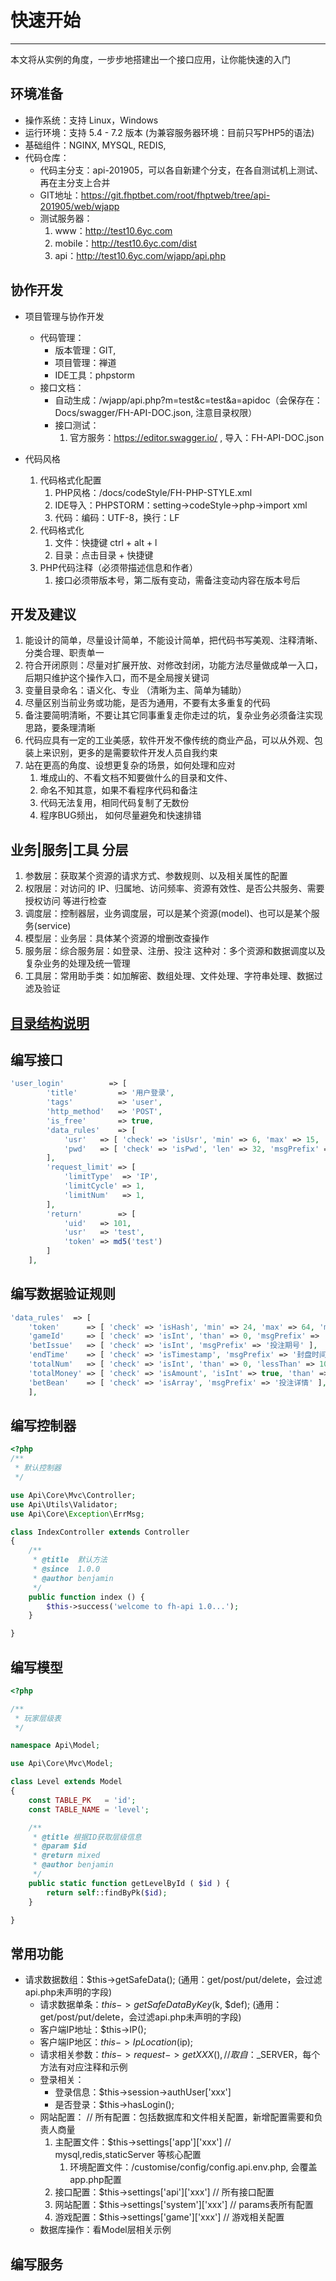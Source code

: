 # 快速开始
---

本文将从实例的角度，一步步地搭建出一个接口应用，让你能快速的入门

## 环境准备

- 操作系统：支持 Linux，Windows
- 运行环境：支持 5.4 - 7.2 版本 (为兼容服务器环境：目前只写PHP5的语法)
- 基础组件：NGINX, MYSQL, REDIS, 
- 代码仓库：
    * 代码主分支：api-201905，可以各自新建个分支，在各自测试机上测试、再在主分支上合并
    * GIT地址：https://git.fhptbet.com/root/fhptweb/tree/api-201905/web/wjapp
    * 测试服务器：
        1. www：http://test10.6yc.com
        2. mobile：http://test10.6yc.com/dist
        3. api：http://test10.6yc.com/wjapp/api.php
    

## 协作开发  
* 项目管理与协作开发
    * 代码管理：
        * 版本管理：GIT, 
        * 项目管理：禅道
        * IDE工具：phpstorm
    * 接口文档：
        * 自动生成：/wjapp/api.php?m=test&c=test&a=apidoc（会保存在：Docs/swagger/FH-API-DOC.json, 注意目录权限）
        * 接口测试：
            1. 官方服务：https://editor.swagger.io/ , 导入：FH-API-DOC.json
    
* 代码风格
    1. 代码格式化配置
        1. PHP风格：/docs/codeStyle/FH-PHP-STYLE.xml
        2. IDE导入：PHPSTORM：setting->codeStyle->php->import xml
        3. 代码：编码：UTF-8，换行：LF
    3. 代码格式化
        1. 文件：快捷键 ctrl + alt + l
        2. 目录：点击目录 + 快捷键
    4. PHP代码注释（必须带描述信息和作者）
        1. 接口必须带版本号，第二版有变动，需备注变动内容在版本号后

## 开发及建议
1. 能设计的简单，尽量设计简单，不能设计简单，把代码书写美观、注释清晰、分类合理、职责单一
2. 符合开闭原则：尽量对扩展开放、对修改封闭，功能方法尽量做成单一入口，
后期只维护这个操作入口，而不是全局搜关键词
3. 变量目录命名：语义化、专业 （清晰为主、简单为辅助）
3. 尽量区别当前业务或功能，是否为通用，不要有太多重复的代码
4. 备注要简明清晰，不要让其它同事重复走你走过的坑，复杂业务必须备注实现思路，要条理清晰
5. 代码应具有一定的工业美感，软件开发不像传统的商业产品，可以从外观、包装上来识别，更多的是需要软件开发人员自我约束
6. 站在更高的角度、设想更复杂的场景，如何处理和应对
   1. 堆成山的、不看文档不知要做什么的目录和文件、
   2. 命名不知其意，如果不看程序代码和备注
   3. 代码无法复用，相同代码复制了无数份
   4. 程序BUG频出， 如何尽量避免和快速排错  


## 业务|服务|工具 分层
1. 参数层：获取某个资源的请求方式、参数规则、以及相关属性的配置
2. 权限层：对访问的 IP、归属地、访问频率、资源有效性、是否公共服务、需要授权访问 等进行检查
3. 调度层：控制器层，业务调度层，可以是某个资源(model)、也可以是某个服务(service)
4. 模型层：业务层：具体某个资源的增删改查操作
5. 服务层：综合服务层：如登录、注册、投注 这种对：多个资源和数据调度以及复杂业务的处理及统一管理
5. 工具层：常用助手类：如加解密、数组处理、文件处理、字符串处理、数据过滤及验证

## [目录结构说明](fh-api/dir-detail.md)

## 编写接口
```php
'user_login'          => [
        'title'         => '用户登录',
        'tags'          => 'user',
        'http_method'   => 'POST',
        'is_free'       => true,
        'data_rules'    => [
            'usr'   => [ 'check' => 'isUsr', 'min' => 6, 'max' => 15, 'msgPrefix' => '用户名' ],
            'pwd'   => [ 'check' => 'isPwd', 'len' => 32, 'msgPrefix' => '用户密码' ],
        ],
        'request_limit' => [
            'limitType'  => 'IP',
            'limitCycle' => 1,
            'limitNum'   => 1,
        ],
        'return'        => [
            'uid'   => 101,
            'usr'   => 'test',
            'token' => md5('test')
        ]
    ],
```

## 编写数据验证规则

```php
'data_rules'  => [
    'token'      => [ 'check' => 'isHash', 'min' => 24, 'max' => 64, 'msgPrefix' => '授权TOKEN' ],
    'gameId'     => [ 'check' => 'isInt', 'than' => 0, 'msgPrefix' => '游戏ID' ],
    'betIssue'   => [ 'check' => 'isInt', 'msgPrefix' => '投注期号' ],
    'endTime'    => [ 'check' => 'isTimestamp', 'msgPrefix' => '封盘时间' ],
    'totalNum'   => [ 'check' => 'isInt', 'than' => 0, 'lessThan' => 1000, 'msgPrefix' => '投注总组数' ],
    'totalMoney' => [ 'check' => 'isAmount', 'isInt' => true, 'than' => 0, 'msgPrefix' => '投注总金额' ],
    'betBean'    => [ 'check' => 'isArray', 'msgPrefix' => '投注详情' ],
    ],
```

## 编写控制器

```php
<?php
/**
 * 默认控制器
 */

use Api\Core\Mvc\Controller;
use Api\Utils\Validator;
use Api\Core\Exception\ErrMsg;

class IndexController extends Controller
{
    /**
     * @title  默认方法
     * @since  1.0.0
     * @author benjamin
     */
    public function index () {
        $this->success('welcome to fh-api 1.0...');
    }

}
```

## 编写模型
```php
<?php

/**
 * 玩家层级表
 */

namespace Api\Model;

use Api\Core\Mvc\Model;

class Level extends Model
{
    const TABLE_PK   = 'id';
    const TABLE_NAME = 'level';

    /**
     * @title 根据ID获取层级信息
     * @param $id
     * @return mixed
     * @author benjamin
     */
    public static function getLevelById ( $id ) {
        return self::findByPk($id);
    }

}

```

## 常用功能

* 请求数据数组：$this->getSafeData();  (通用：get/post/put/delete，会过滤api.php未声明的字段)
    * 请求数据单条：$this->getSafeDataByKey($k, $def); (通用：get/post/put/delete，会过滤api.php未声明的字段)
    * 客户端IP地址：$this->IP();
    * 客户端IP地区：$this->IpLocation($ip);
    * 请求相关参数：$this->request->getXXX(),  // 取自：$_SERVER，每个方法有对应注释和示例
    * 登录相关：
        * 登录信息：$this->session->authUser['xxx']
        * 是否登录：$this->hasLogin();
    * 网站配置：  // 所有配置：包括数据库和文件相关配置，新增配置需要和负责人商量
        1. 主配置文件：$this->settings['app']['xxx']  // mysql,redis,staticServer 等核心配置
            1. 环境配置文件：/customise/config/config.api.env.php, 会覆盖app.php配置
        2. 接口配置：$this->settings['api']['xxx']    // 所有接口配置
        3. 网站配置：$this->settings['system']['xxx'] // params表所有配置
        4. 游戏配置：$this->settings['game']['xxx']   // 游戏相关配置
    * 数据库操作：看Model层相关示例    

## 编写服务